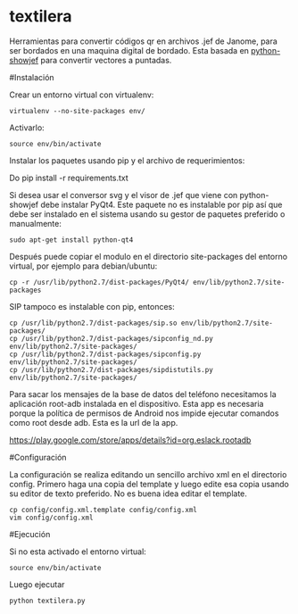 textilera
=========


Herramientas para convertir códigos qr en archivos .jef de Janome, para ser bordados en una maquina digital de bordado. Esta basada en [python-showjef](https://bitbucket.org/dboddie/python-showjef) para convertir vectores a puntadas.

#Instalación

Crear un entorno virtual con virtualenv:

    virtualenv --no-site-packages env/

Activarlo:

    source env/bin/activate

Instalar los paquetes usando pip y el archivo de requerimientos: 

Do 
    pip install -r requirements.txt

Si desea usar el conversor svg y el visor de .jef que viene con python-showjef debe instalar PyQt4.  Este paquete no es instalable por pip así que debe ser instalado en el sistema usando su gestor de paquetes preferido o manualmente:

    sudo apt-get install python-qt4

Después puede copiar el modulo en el directorio site-packages del entorno virtual, por ejemplo para debian/ubuntu:

    cp -r /usr/lib/python2.7/dist-packages/PyQt4/ env/lib/python2.7/site-packages

SIP tampoco es instalable con pip, entonces:

    cp /usr/lib/python2.7/dist-packages/sip.so env/lib/python2.7/site-packages/
    cp /usr/lib/python2.7/dist-packages/sipconfig_nd.py env/lib/python2.7/site-packages/
    cp /usr/lib/python2.7/dist-packages/sipconfig.py env/lib/python2.7/site-packages/
    cp /usr/lib/python2.7/dist-packages/sipdistutils.py env/lib/python2.7/site-packages/

Para sacar los mensajes de la base de datos del teléfono necesitamos la aplicación root-adb instalada en el dispositivo. Esta app es necesaria porque la política de permisos de Android nos impide ejecutar comandos como root desde adb. Esta es la url de la app.

https://play.google.com/store/apps/details?id=org.eslack.rootadb

    
#Configuración

La configuración se realiza editando un sencillo archivo xml en el directorio config. Primero haga una copia del template y luego edite esa copia usando su editor de texto preferido. No es buena idea editar el template.

    cp config/config.xml.template config/config.xml
    vim config/config.xml

#Ejecución

Si no esta activado el entorno virtual:

    source env/bin/activate

Luego ejecutar

    python textilera.py
